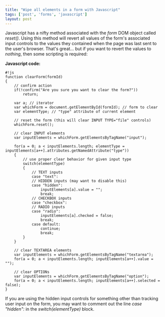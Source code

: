 ```yaml
---
title: "Wipe all elements in a form with Javascript"
tags: ['post', 'forms', 'javascript']
layout: post
---
```


Javascript has a nifty method associated with the
*form* DOM object called *reset()*. Using this method will revert all
values of the form's associated input controls to the values they
contained when the page was last sent to the user's browser. That's
great... but if you want to revert the values to *nothing*, then some
scripting is required:<!--more-->

**Javascript code:**

    #!js
    function clearForm(formId)  
    {  
        // confirm action  
        if(!confirm("Are you sure you want to clear the form?"))  
            return;

        var a; // iterator  
        var whichForm = document.getElementById(formId); // form to clear  
        var elementType; // "type" attribute of current element

        // reset the form (this will clear INPUT TYPE="file" controls)  
        whichForm.reset();

        // clear INPUT elements  
        var inputElements = whichForm.getElementsByTagName("input");  

        for(a = 0; a < inputElements.length; elementType = inputElements[a++].attributes.getNamedAttribute("type"))  
        {  
            // use proper clear behavior for given input type  
            switch(elementType)  
            {  
                // TEXT inputs  
                case "text":  
                // HIDDEN inputs (may want to disable this)  
                case "hidden":  
                    inputElements[a].value = "";  
                    break;  
                // CHECKBOX inputs  
                case "checkbox":  
                // RADIO inputs  
                case "radio":  
                    inputElements[a].checked = false;  
                    break;  
                case default:  
                    continue;  
                    break;  
            }  
        }

        // clear TEXTAREA elements  
        var inputElements = whichForm.getElementsByTagName("textarea");  
        for(a = 0; a < inputElements.length; inputElements[a++].value = "");

        // clear OPTIONs  
        var inputElements = whichForm.getElementsByTagName("option");  
        for(a = 0; a < inputElements.length; inputElements[a++].selected = false);  
    }

If you are using the hidden input controls for something other than
tracking user input on the form, you may want to comment out the line
*case "hidden":* in the *switch(elementType)* block.
